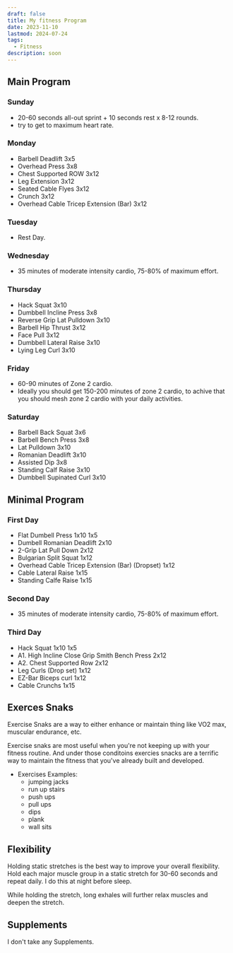 ```yaml
---
draft: false
title: My fitness Program
date: 2023-11-10
lastmod: 2024-07-24
tags:
  - Fitness
description: soon
---
```

## Main Program

### Sunday

- 20-60 seconds all-out sprint + 10 seconds rest x 8-12 rounds.
- try to get to maximum heart rate.

### Monday

- Barbell Deadlift 3x5
- Overhead Press 3x8
- Chest Supported ROW 3x12
- Leg Extension 3x12
- Seated Cable Flyes 3x12
- Crunch 3x12
- Overhead Cable Tricep Extension (Bar) 3x12

### Tuesday

- Rest Day.

### Wednesday

- 35 minutes of moderate intensity cardio, 75-80% of maximum effort.

### Thursday 

- Hack Squat 3x10
- Dumbbell Incline Press 3x8
- Reverse Grip Lat Pulldown 3x10
- Barbell Hip Thrust 3x12
- Face Pull 3x12
- Dumbbell Lateral Raise 3x10
- Lying Leg Curl 3x10

### Friday

- 60-90 minutes of Zone 2 cardio.
- Ideally you should get 150-200 minutes of zone 2 cardio, to achive that you should mesh zone 2 cardio with your daily activities.

### Saturday

- Barbell Back Squat 3x6
- Barbell Bench Press 3x8
- Lat Pulldown 3x10
- Romanian Deadlift 3x10
- Assisted Dip 3x8
- Standing Calf Raise 3x10
- Dumbbell Supinated Curl 3x10

## Minimal Program

### First Day

- Flat Dumbell Press 1x10 1x5
- Dumbell Romanian Deadlift 2x10
- 2-Grip Lat Pull Down 2x12
- Bulgarian Split Squat 1x12
- Overhead Cable Tricep Extension (Bar) (Dropset) 1x12
- Cable Lateral Raise 1x15
- Standing Calfe Raise 1x15

### Second Day

- 35 minutes of moderate intensity cardio, 75-80% of maximum effort.

### Third Day

- Hack Squat 1x10 1x5
- A1. High Incline Close Grip Smith Bench Press 2x12
- A2. Chest Supported Row 2x12
- Leg Curls (Drop set) 1x12
- EZ-Bar Biceps curl 1x12
- Cable Crunchs 1x15

## Exerces Snaks

Exercise Snaks are a way to either enhance or maintain thing like VO2 max,
muscular endurance, etc.

Exercise snaks are most useful when you're not keeping up with your
fitness routine. And under those conditoins exercies snacks are a terrific way
to maintain the fitness that you've already built and developed.

- Exercises Examples:
    - jumping jacks
    - run up stairs
    - push ups
    - pull ups
    - dips
    - plank
    - wall sits

## Flexibility 

Holding static stretches is the best way to improve your overall flexibility.
Hold each major muscle group in a static stretch for 30-60 seconds and repeat
daily. I do this at night before sleep.

While holding the stretch, long exhales will further relax muscles and deepen
the stretch.

## Supplements

I don't take any Supplements.
